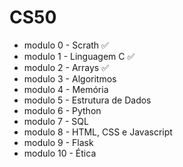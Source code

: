 # CS50
- modulo 0 - Scrath ✅
- modulo 1 - Linguagem C ✅
- modulo 2 - Arrays ✅
- modulo 3 - Algoritmos
- modulo 4 - Memória
- modulo 5 - Estrutura de Dados
- modulo 6 - Python
- modulo 7 - SQL
- modulo 8 - HTML, CSS e Javascript
- modulo 9 - Flask
- modulo 10 - Ética
